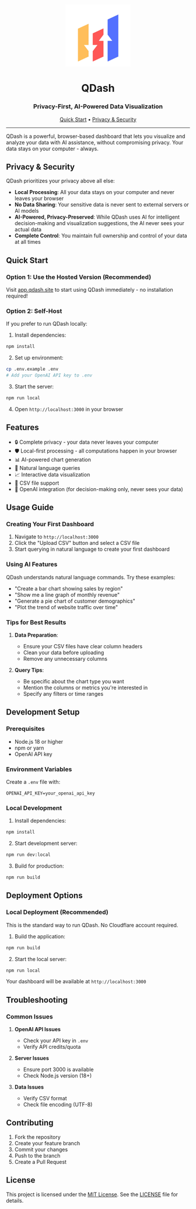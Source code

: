 <div align="center">

<img src="public/images/logo.png" alt="QDash Logo" width="180"/>

# QDash

### Privacy-First, AI-Powered Data Visualization

[Quick Start](#quick-start) • [Privacy & Security](#privacy--security)

---

</div>

QDash is a powerful, browser-based dashboard that lets you visualize and analyze your data with AI assistance, without compromising privacy. Your data stays on your computer - always. 

## Privacy & Security

QDash prioritizes your privacy above all else:
- **Local Processing**: All your data stays on your computer and never leaves your browser
- **No Data Sharing**: Your sensitive data is never sent to external servers or AI models
- **AI-Powered, Privacy-Preserved**: While QDash uses AI for intelligent decision-making and visualization suggestions, the AI never sees your actual data
- **Complete Control**: You maintain full ownership and control of your data at all times

## Quick Start

### Option 1: Use the Hosted Version (Recommended)

Visit [app.qdash.site](https://app.qdash.site) to start using QDash immediately - no installation required!

### Option 2: Self-Host

If you prefer to run QDash locally:

1. Install dependencies:
```bash
npm install
```

2. Set up environment:
```bash
cp .env.example .env
# Add your OpenAI API key to .env
```

3. Start the server:
```bash
npm run local
```

4. Open `http://localhost:3000` in your browser

## Features

- 🔒 Complete privacy - your data never leaves your computer
- 🛡️ Local-first processing - all computations happen in your browser
- 📊 AI-powered chart generation
- 💬 Natural language queries
- 📈 Interactive data visualization
- 📁 CSV file support
- 🤖 OpenAI integration (for decision-making only, never sees your data)

## Usage Guide

### Creating Your First Dashboard

1. Navigate to `http://localhost:3000`
2. Click the "Upload CSV" button and select a CSV file
3. Start querying in natural language to create your first dashboard

### Using AI Features

QDash understands natural language commands. Try these examples:
- "Create a bar chart showing sales by region"
- "Show me a line graph of monthly revenue"
- "Generate a pie chart of customer demographics"
- "Plot the trend of website traffic over time"

### Tips for Best Results

1. **Data Preparation**:
   - Ensure your CSV files have clear column headers
   - Clean your data before uploading
   - Remove any unnecessary columns

2. **Query Tips**:
   - Be specific about the chart type you want
   - Mention the columns or metrics you're interested in
   - Specify any filters or time ranges

## Development Setup

### Prerequisites

- Node.js 18 or higher
- npm or yarn
- OpenAI API key

### Environment Variables

Create a `.env` file with:
```env
OPENAI_API_KEY=your_openai_api_key
```

### Local Development

1. Install dependencies:
```bash
npm install
```

2. Start development server:
```bash
npm run dev:local
```

3. Build for production:
```bash
npm run build
```

## Deployment Options

### Local Deployment (Recommended)
This is the standard way to run QDash. No Cloudflare account required.

1. Build the application:
```bash
npm run build
```

2. Start the local server:
```bash
npm run local
```

Your dashboard will be available at `http://localhost:3000`

## Troubleshooting

### Common Issues

1. **OpenAI API Issues**
   - Check your API key in `.env`
   - Verify API credits/quota

2. **Server Issues**
   - Ensure port 3000 is available
   - Check Node.js version (18+)

3. **Data Issues**
   - Verify CSV format
   - Check file encoding (UTF-8)

## Contributing

1. Fork the repository
2. Create your feature branch
3. Commit your changes
4. Push to the branch
5. Create a Pull Request

## License

This project is licensed under the [MIT License](LICENSE). See the [LICENSE](LICENSE) file for details.
